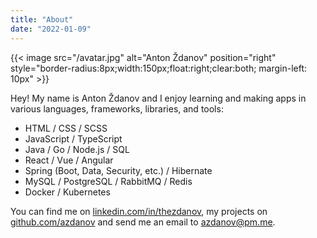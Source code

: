 ```yaml
---
title: "About"
date: "2022-01-09"
---
```


{{< image src="/avatar.jpg" alt="Anton Ždanov" position="right" style="border-radius:8px;width:150px;float:right;clear:both; margin-left: 10px" >}}

Hey! My name is Anton Ždanov and I enjoy learning and making apps in various languages, frameworks, libraries, and tools:

- HTML / CSS / SCSS
- JavaScript / TypeScript
- Java / Go / Node.js / SQL
- React / Vue / Angular
- Spring (Boot, Data, Security, etc.) / Hibernate
- MySQL / PostgreSQL / RabbitMQ / Redis
- Docker / Kubernetes

You can find me on [linkedin.com/in/thezdanov](https://www.linkedin.com/in/thezdanov), my projects on [github.com/azdanov](https://github.com/azdanov) and send me an email to [azdanov@pm.me](mailto:azdanov@pm.me).
